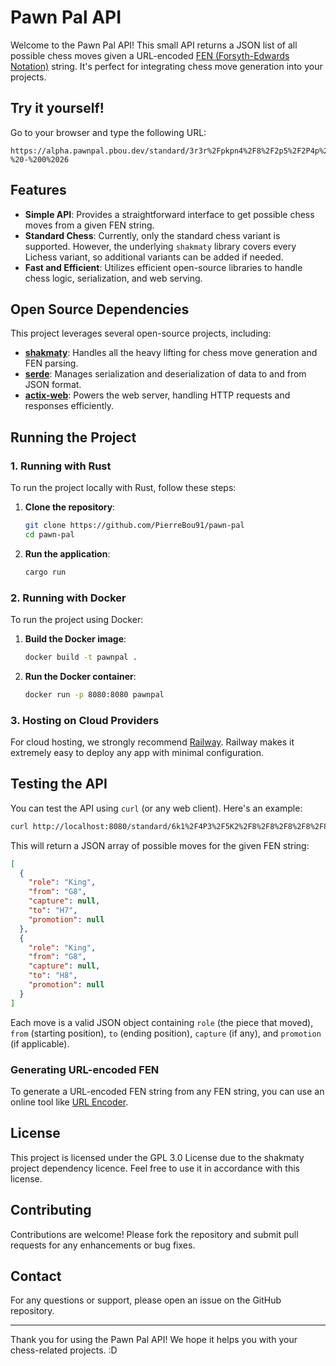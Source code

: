 # Pawn Pal API

Welcome to the Pawn Pal API! This small API returns a JSON list of all possible chess moves given a URL-encoded [FEN (Forsyth-Edwards Notation)](https://en.wikipedia.org/wiki/Forsyth%E2%80%93Edwards_Notation) string. It's perfect for integrating chess move generation into your projects.

## Try it yourself!

Go to your browser and type the following URL:

```
https://alpha.pawnpal.pbou.dev/standard/3r3r%2Fpkpn4%2F8%2F2p5%2F2P4p%2F2N1Q3%2FPP4P1%2F3R1R1K%20b%20-%20-%200%2026
```

## Features

- **Simple API**: Provides a straightforward interface to get possible chess moves from a given FEN string.
- **Standard Chess**: Currently, only the standard chess variant is supported. However, the underlying `shakmaty` library covers every Lichess variant, so additional variants can be added if needed.
- **Fast and Efficient**: Utilizes efficient open-source libraries to handle chess logic, serialization, and web serving.

## Open Source Dependencies

This project leverages several open-source projects, including:

- **[shakmaty](https://github.com/niklasf/shakmaty)**: Handles all the heavy lifting for chess move generation and FEN parsing.
- **[serde](https://github.com/serde-rs/serde)**: Manages serialization and deserialization of data to and from JSON format.
- **[actix-web](https://github.com/actix/actix-web)**: Powers the web server, handling HTTP requests and responses efficiently.

## Running the Project

### 1. Running with Rust

To run the project locally with Rust, follow these steps:

1. **Clone the repository**:

   ```sh
   git clone https://github.com/PierreBou91/pawn-pal
   cd pawn-pal
   ```

2. **Run the application**:

   ```sh
   cargo run
   ```

### 2. Running with Docker

To run the project using Docker:

1. **Build the Docker image**:

   ```sh
   docker build -t pawnpal .
   ```

2. **Run the Docker container**:

   ```sh
   docker run -p 8080:8080 pawnpal
   ```

### 3. Hosting on Cloud Providers

For cloud hosting, we strongly recommend [Railway](https://railway.app). Railway makes it extremely easy to deploy any app with minimal configuration.

## Testing the API

You can test the API using `curl` (or any web client). Here's an example:

```sh
curl http://localhost:8080/standard/6k1%2F4P3%2F5K2%2F8%2F8%2F8%2F8%2F8%20b%20-%20-%200%201
```

This will return a JSON array of possible moves for the given FEN string:

```json
[
  {
    "role": "King",
    "from": "G8",
    "capture": null,
    "to": "H7",
    "promotion": null
  },
  {
    "role": "King",
    "from": "G8",
    "capture": null,
    "to": "H8",
    "promotion": null
  }
]
```

Each move is a valid JSON object containing `role` (the piece that moved), `from` (starting position), `to` (ending position), `capture` (if any), and `promotion` (if applicable).

### Generating URL-encoded FEN

To generate a URL-encoded FEN string from any FEN string, you can use an online tool like [URL Encoder](https://www.urlencoder.org/).

## License

This project is licensed under the GPL 3.0 License due to the shakmaty project dependency licence. Feel free to use it in accordance with this license.

## Contributing

Contributions are welcome! Please fork the repository and submit pull requests for any enhancements or bug fixes.

## Contact

For any questions or support, please open an issue on the GitHub repository.

---

Thank you for using the Pawn Pal API! We hope it helps you with your chess-related projects. :D
